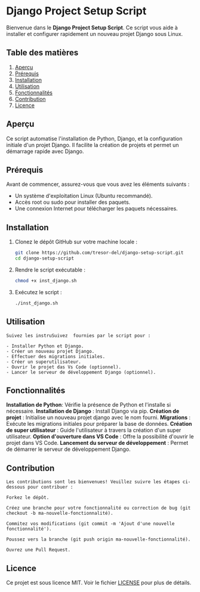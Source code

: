 # Django Project Setup Script

Bienvenue dans le **Django Project Setup Script**. Ce script vous aide à installer et configurer rapidement un nouveau projet Django sous Linux.

## Table des matières

1. [Aperçu](#aperçu)
2. [Prérequis](#prérequis)
3. [Installation](#installation)
4. [Utilisation](#utilisation)
5. [Fonctionnalités](#fonctionnalités)
6. [Contribution](#contribution)
7. [Licence](#licence)

## Aperçu

Ce script automatise l'installation de Python, Django, et la configuration initiale d'un projet Django. Il facilite la création de projets et permet un démarrage rapide avec Django.

## Prérequis

Avant de commencer, assurez-vous que vous avez les éléments suivants :

- Un système d'exploitation Linux (Ubuntu recommandé).
- Accès root ou sudo pour installer des paquets.
- Une connexion Internet pour télécharger les paquets nécessaires.

## Installation

1. Clonez le dépôt GitHub sur votre machine locale :

   ```bash
   git clone https://github.com/tresor-del/django-setup-script.git
   cd django-setup-script

2. Rendre le script exécutable :

    ```bash
    chmod +x inst_django.sh

3. Exécutez le script :

    ```bash
    ./inst_django.sh

## Utilisation

    Suivez les instruSuivez  fournies par le script pour :

    - Installer Python et Django.
    - Créer un nouveau projet Django.
    - Effectuer des migrations initiales.
    - Créer un superutilisateur.
    - Ouvrir le projet das Vs Code (optionnel).
    - Lancer le serveur de développement Django (optionnel).

## Fonctionnalités

**Installation de Python**: Vérifie la présence de Python et l'installe si nécessaire.
**Installation de Django** : Install Django via pip.
**Création de projet** : Initialise un nouveau projet django avec le nom fourni.
**Migrations** : Exécute les migrations initiales pour préparer la base de données.
**Création de super utilisateur** : Guide l'utilisateur à travers la création d'un super utilisateur.
**Option d'ouverture dans VS Code** : Offre la possibilité d'ouvrir le projet dans VS Code.
**Lancement du serveur de développement** : Permet de démarrer le serveur de développement Django.

## Contribution

    Les contributions sont les bienvenues! Veuillez suivre les étapes ci-dessous pour contribuer :

    Forkez le dépôt.

    Créez une branche pour votre fonctionnalité ou correction de bug (git checkout -b ma-nouvelle-fonctionnalité).

    Commitez vos modifications (git commit -m 'Ajout d'une nouvelle fonctionnalité').

    Poussez vers la branche (git push origin ma-nouvelle-fonctionnalité).

    Ouvrez une Pull Request.

## Licence

Ce projet est sous licence MIT. Voir le fichier [LICENSE](LICENSE) pour plus de détails.
